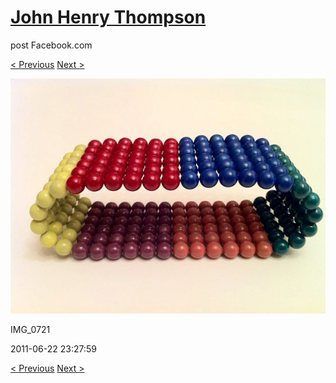 # [John Henry Thompson](../README.md)
post Facebook.com

[< Previous](2011-06-22-1.md) [Next >](2011-06-22-3.md)

[![](../media/2011-06-22/Magnetic-Balls-IMG_0721.jpg)](../README.md)

IMG_0721

2011-06-22 23:27:59

[< Previous](2011-06-22-1.md) [Next >](2011-06-22-3.md)